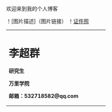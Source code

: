 欢迎来到我的个人博客




！[图片描述]（图片链接）
！[证件照](/245645654764.jpg) 

<table border="0">
 <tr>
  <td width="75%">
<h1>李超群</h1>
<p><b>研究生</b></p>
<p><b>万里学院</b></p>
<p><b>邮箱：532718582@qq.com</b></p>
</td>
<td width="25%">
<img src="/245645654764.jpg"width="100%“>    %插入证件照代码
</td>
</tr>
</table>





最新资讯

1.国内资讯：

2.国外资讯：

研究方向

1.区块链：

2.密码学：

荣誉成就

奖学金

比赛获奖

项目研究

公司/学校/研究所

**项目1 **
项目描述


  
 
 

                                                       请多多指教

